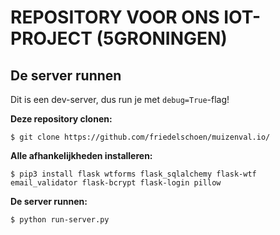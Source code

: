 # REPOSITORY VOOR ONS IOT-PROJECT (5GRONINGEN)

## De server runnen

Dit is een dev-server, dus run je met `debug=True`-flag!

**Deze repository clonen:**
```
$ git clone https://github.com/friedelschoen/muizenval.io/
```

**Alle afhankelijkheden installeren:**
```
$ pip3 install flask wtforms flask_sqlalchemy flask-wtf email_validator flask-bcrypt flask-login pillow
```

**De server runnen:**
```
$ python run-server.py
```
